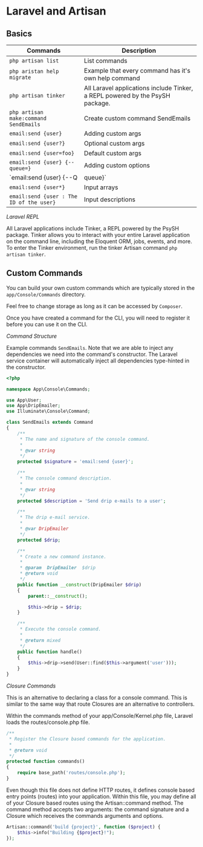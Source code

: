# Laravel and Artisan

## Basics

| Commands | Description |
| ---------------- | ---------------- |  
| `php artisan list` | List commands |
| `php aristan help migrate` | Example that every command has it's own help command |
| `php artisan tinker` | All Laravel applications include Tinker, a REPL powered by the PsySH package. |
| `php artisan make:command SendEmails` | Create custom command SendEmails |
| `email:send {user}` | Adding custom args |
| `email:send {user?}` | Optional custom args |
| `email:send {user=foo}` | Default custom args |
| `email:send {user} {--queue=}` | Adding custom options |
| `email:send {user} {--Q|queue}` | option shortcuts |
| `email:send {user*}` | Input arrays |
| `email:send {user : The ID of the user}` | Input descriptions |


*Laravel REPL*

All Laravel applications include Tinker, a REPL powered by the PsySH package. Tinker allows you to interact with your entire Laravel application on the command line, including the Eloquent ORM, jobs, events, and more. To enter the Tinker environment, run the tinker Artisan command `php artisan tinker`.

## Custom Commands

You can build your own custom commands which are typically stored in the `app/Console/Commands` directory.

Feel free to change storage as long as it can be accessed by `Composer`.

Once you have created a command for the CLI, you will need to register it before you can use it on the CLI.

*Command Structure*

Example commands `SendEmails`. Note that we are able to inject any dependencies we need into the command's constructor. The Laravel service container will automatically inject all dependencies type-hinted in the constructor.

```php
<?php

namespace App\Console\Commands;

use App\User;
use App\DripEmailer;
use Illuminate\Console\Command;

class SendEmails extends Command
{
    /**
     * The name and signature of the console command.
     *
     * @var string
     */
    protected $signature = 'email:send {user}';

    /**
     * The console command description.
     *
     * @var string
     */
    protected $description = 'Send drip e-mails to a user';

    /**
     * The drip e-mail service.
     *
     * @var DripEmailer
     */
    protected $drip;

    /**
     * Create a new command instance.
     *
     * @param  DripEmailer  $drip
     * @return void
     */
    public function __construct(DripEmailer $drip)
    {
        parent::__construct();

        $this->drip = $drip;
    }

    /**
     * Execute the console command.
     *
     * @return mixed
     */
    public function handle()
    {
        $this->drip->send(User::find($this->argument('user')));
    }
}
```

*Closure Commands*

This is an alternative to declaring a class for a console command. This is similar to the same way that route Closures are an alternative to controllers.

Within the commands method of your app/Console/Kernel.php file, Laravel loads the routes/console.php file.

```php
/**
 * Register the Closure based commands for the application.
 *
 * @return void
 */
protected function commands()
{
    require base_path('routes/console.php');
}
```

Even though this file does not define HTTP routes, it defines console based entry points (routes) into your application. Within this file, you may define all of your Closure based routes using the  Artisan::command method. The command method accepts two arguments: the command signature and a Closure which receives the commands arguments and options.

```php
Artisan::command('build {project}', function ($project) {
    $this->info("Building {$project}!");
});
```





